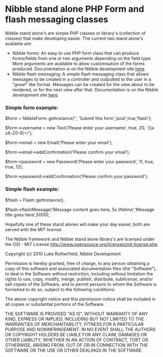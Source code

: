 Nibble stand alone PHP Form and flash messaging classes
============================================

Nibble stand alone's are simple PHP classes or library's (collection of classes) that 
make developing easier.  The current two stand alone's available are:

* Nibble forms:  An easy to use PHP form class that can produce forms/fields from one or 
  two arguments depending on the field type.  More arguments are available to allow
  customisation of the forms produced.  Documentation is on the Nibble development site
  [here](http://nibble-development.com/nibble-forms "Nibble forms documentation").
* Nibble flash messaging:  A simple flash messaging class that allows messages
  to be created in a controller and outputted to the user in a "growl" like format.
  Messages can be created for the view about to be rendered, or for the next view
  after that.  Documentation is on the Nibble development site
  [here](http://nibble-development.com/flash-messaging "Nibble flash messaging documentation").

### Simple form example:

$form = NibbleForm::getInstance('', 'Submit this form','post',true,'flash');

  $form->username = new Text('Please enter your username', true, 20, '/[a-zA-Z0-9]+/');

  $form->email = new Email('Please enter your email');

  $form->email->addConfirmation('Please confirm your email');

  $form->password = new Password('Please enter your password', 11, true, true, 12);

  $form->password->addConfirmation('Please confirm your password');


### Simple flash example:

$flash = Flash::getInstance();

$flash->flashMessage('Message content goes here, 5s lifetime','Message title goes here',5000);

  
Hopefully one of these stand alones will make your day easier, both are served with the 
MIT license:

The Nibble framework and Nibble stand alone library's are licensed under the OSI - MIT License
http://www.opensource.org/licenses/mit-license.php

Copyright (c) 2010 Luke Rotherfield, Nibble Development

Permission is hereby granted, free of charge, to any person obtaining a copy
of this software and associated documentation files (the "Software"), to deal
in the Software without restriction, including without limitation the rights
to use, copy, modify, merge, publish, distribute, sublicense, and/or sell
copies of the Software, and to permit persons to whom the Software is
furnished to do so, subject to the following conditions:

The above copyright notice and this permission notice shall be included in
all copies or substantial portions of the Software.

THE SOFTWARE IS PROVIDED "AS IS", WITHOUT WARRANTY OF ANY KIND, EXPRESS OR
IMPLIED, INCLUDING BUT NOT LIMITED TO THE WARRANTIES OF MERCHANTABILITY,
FITNESS FOR A PARTICULAR PURPOSE AND NONINFRINGEMENT. IN NO EVENT SHALL THE
AUTHORS OR COPYRIGHT HOLDERS BE LIABLE FOR ANY CLAIM, DAMAGES OR OTHER
LIABILITY, WHETHER IN AN ACTION OF CONTRACT, TORT OR OTHERWISE, ARISING FROM,
OUT OF OR IN CONNECTION WITH THE SOFTWARE OR THE USE OR OTHER DEALINGS IN
THE SOFTWARE.
